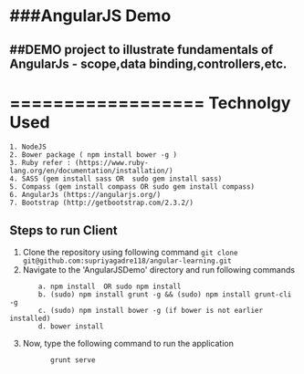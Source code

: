 ###AngularJS Demo
================

##DEMO project to illustrate fundamentals of AngularJs - scope,data binding,controllers,etc.
--------------------------------------------------------------------
==================
Technolgy Used
==================
    1. NodeJS
    2. Bower package ( npm install bower -g )
    3. Ruby refer : (https://www.ruby-lang.org/en/documentation/installation/)
    4. SASS (gem install sass OR  sudo gem install sass)
    5. Compass (gem install compass OR sudo gem install compass)
    6. AngularJs (https://angularjs.org/)
    7. Bootstrap (http://getbootstrap.com/2.3.2/)



**Steps to run Client**
---------
1. Clone the repository using following command
```git clone git@github.com:supriyagadre118/angular-learning.git```
2. Navigate to the 'AngularJSDemo' directory and run following commands
```
	   a. npm install  OR sudo npm install
       b. (sudo) npm install grunt -g && (sudo) npm install grunt-cli -g
	   c. (sudo) npm install bower -g (if bower is not earlier installed)
	   d. bower install
```
3. Now, type the following command to run the application
```
	      grunt serve
```
